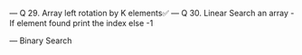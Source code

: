 — Q 29. Array left rotation by K elements✅
— Q 30. Linear Search an array - If element found print the index else -1

— Binary Search